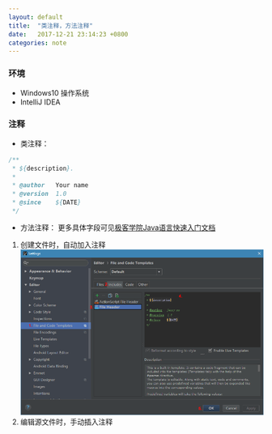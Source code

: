 ```yaml
---
layout: default
title:  "类注释，方法注释"
date:   2017-12-21 23:14:23 +0800
categories: note
---
```


### 环境
* Windows10 操作系统
* IntelliJ IDEA
### 注释
* 类注释：
```java
/**
 * ${description}.
 *
 * @author   Your name
 * @version  1.0
 * @since    ${DATE}
 */
```
* 方法注释：
更多具体字段可见[极客学院Java语言快速入门文档](http://wiki.jikexueyuan.com/project/java/documentation.html)  

1. 创建文件时，自动加入注释
![auto](../assets/image/auto.png)
2. 编辑源文件时，手动插入注释




